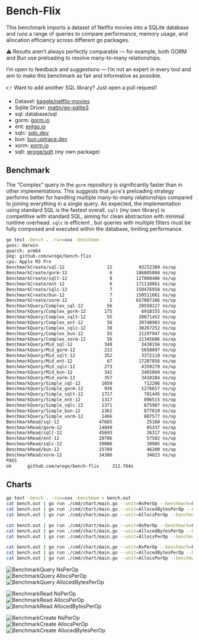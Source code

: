# Bench-Flix

This benchmark imports a dataset of Netflix movies into a SQLite database and runs a range of queries to compare performance, memory usage, and allocation efficiency across different go packages.

⚠️ Results aren’t always perfectly comparable — for example, both GORM and Bun use preloading to resolve many-to-many relationships. 

I’m open to feedback and suggestions — I’m not an expert in every tool and aim to make this benchmark as fair and informative as possible.

👉 Want to add another SQL library? Just open a pull request!

- Dataset: [kaggle/netflix-movies](https://www.kaggle.com/datasets/bhargavchirumamilla/netflix-movies-and-tv-shows-till-2025)
- Sqlite Driver: [mattn/go-sqlite3](https://github.com/mattn/go-sqlite3)
- sql: database/sql
- gorm: [gorm.io](https://gorm.io/)
- ent: [entgo.io](https://entgo.io/)
- sqlc: [sqlc.dev](https://sqlc.dev/)
- bun: [bun.uptrace.dev](https://bun.uptrace.dev/)
- xorm: [xorm.io](https://xorm.io/)
- sqlt: [wroge/sqlt](https://github.com/wroge/sqlt) (my own package)

## Benchmark

The “Complex” query in the ```gorm``` repository is significantly faster than in other implementations. This suggests that ```gorm```'s preloading strategy performs better for handling multiple many-to-many relationships compared to joining everything in a single query.
As expected, the implementation using standard SQL is the fastest overall.
```sqlt``` (my own library) is competitive with standard SQL, aiming for clean abstraction with minimal runtime overhead. 
```sqlc``` is efficient , but queries with multiple filters must be fully composed and executed within the database, limiting performance.

```bash
go test -bench . -run=xxx -benchmem
goos: darwin
goarch: arm64
pkg: github.com/wroge/bench-flix
cpu: Apple M3 Pro
BenchmarkCreate/sql-12                12          93232389 ns/op        10293666 B/op     252134 allocs/op
BenchmarkCreate/gorm-12                6         186885868 ns/op        90601056 B/op    1125525 allocs/op
BenchmarkCreate/sqlt-12                8         127060406 ns/op        21160845 B/op     550356 allocs/op
BenchmarkCreate/ent-12                 6         171110861 ns/op        40478478 B/op    1006100 allocs/op
BenchmarkCreate/sqlc-12                7         150476958 ns/op        14815469 B/op     462542 allocs/op
BenchmarkCreate/bun-12                 7         150511661 ns/op        82796046 B/op     428873 allocs/op
BenchmarkCreate/xorm-12                2         657087166 ns/op        43763876 B/op    1439634 allocs/op
BenchmarkQuery/Complex_sql-12         56          20558127 ns/op           15705 B/op        271 allocs/op
BenchmarkQuery/Complex_gorm-12       175           6910155 ns/op          124227 B/op       2450 allocs/op
BenchmarkQuery/Complex_sqlt-12        55          20671452 ns/op           14370 B/op        316 allocs/op
BenchmarkQuery/Complex_ent-12         56          20748983 ns/op           84134 B/op       1914 allocs/op
BenchmarkQuery/Complex_sqlc-12        38          30267252 ns/op           13219 B/op        250 allocs/op
BenchmarkQuery/Complex_bun-12         55          21297947 ns/op           56284 B/op       1126 allocs/op
BenchmarkQuery/Complex_xorm-12        56          21345606 ns/op           38056 B/op        788 allocs/op
BenchmarkQuery/Mid_sql-12            348           3438156 ns/op           10908 B/op        218 allocs/op
BenchmarkQuery/Mid_gorm-12           212           5658897 ns/op          104464 B/op       2029 allocs/op
BenchmarkQuery/Mid_sqlt-12           352           3372110 ns/op           10164 B/op        252 allocs/op
BenchmarkQuery/Mid_ent-12             67          17287856 ns/op           67641 B/op       1540 allocs/op
BenchmarkQuery/Mid_sqlc-12           273           4350279 ns/op            9216 B/op        201 allocs/op
BenchmarkQuery/Mid_bun-12            342           3465869 ns/op           49190 B/op        898 allocs/op
BenchmarkQuery/Mid_xorm-12           357           3410284 ns/op           27945 B/op        627 allocs/op
BenchmarkQuery/Simple_sql-12        1659            712206 ns/op           79372 B/op       1676 allocs/op
BenchmarkQuery/Simple_gorm-12        936           1276657 ns/op          606707 B/op      12286 allocs/op
BenchmarkQuery/Simple_sqlt-12       1717            701445 ns/op           85239 B/op       1863 allocs/op
BenchmarkQuery/Simple_ent-12        1317            896515 ns/op          314178 B/op       6698 allocs/op
BenchmarkQuery/Simple_sqlc-12       1371            875907 ns/op           89728 B/op       1513 allocs/op
BenchmarkQuery/Simple_bun-12        1362            877810 ns/op          200545 B/op       5928 allocs/op
BenchmarkQuery/Simple_xorm-12       1466            807577 ns/op          206438 B/op       5035 allocs/op
BenchmarkRead/sql-12               47665             25160 ns/op            2384 B/op         69 allocs/op
BenchmarkRead/gorm-12              14049             85337 ns/op           60056 B/op       1004 allocs/op
BenchmarkRead/sqlt-12              45693             26317 ns/op            3522 B/op         93 allocs/op
BenchmarkRead/ent-12               20786             57582 ns/op           33623 B/op        848 allocs/op
BenchmarkRead/sqlc-12              39006             30905 ns/op            2296 B/op         67 allocs/op
BenchmarkRead/bun-12               25789             46200 ns/op           36544 B/op        414 allocs/op
BenchmarkRead/xorm-12              34306             34823 ns/op           10923 B/op        261 allocs/op
PASS
ok      github.com/wroge/bench-flix     312.764s
```

## Charts

```bash
go test -bench . -run=xxx -benchmem > bench.out
cat bench.out | go run ./cmd/chart/main.go --unit=NsPerOp --benchmark=Query
cat bench.out | go run ./cmd/chart/main.go --unit=AllocedBytesPerOp --benchmark=Query
cat bench.out | go run ./cmd/chart/main.go --unit=AllocsPerOp --benchmark=Query

cat bench.out | go run ./cmd/chart/main.go --unit=NsPerOp --benchmark=Create
cat bench.out | go run ./cmd/chart/main.go --unit=AllocedBytesPerOp --benchmark=Create
cat bench.out | go run ./cmd/chart/main.go --unit=AllocsPerOp --benchmark=Create

cat bench.out | go run ./cmd/chart/main.go --unit=NsPerOp --benchmark=Read
cat bench.out | go run ./cmd/chart/main.go --unit=AllocedBytesPerOp --benchmark=Read
cat bench.out | go run ./cmd/chart/main.go --unit=AllocsPerOp --benchmark=Read
```

![BenchmarkQuery NsPerOp](./Query_NsPerOp.png)  
![BenchmarkQuery AllocsPerOp](./Query_AllocsPerOp.png)  
![BenchmarkQuery AllocedBytesPerOp](./Query_AllocedBytesPerOp.png)  

![BenchmarkRead NsPerOp](./Read_NsPerOp.png)  
![BenchmarkRead AllocsPerOp](./Read_AllocsPerOp.png)  
![BenchmarkRead AllocedBytesPerOp](./Read_AllocedBytesPerOp.png)  

![BenchmarkCreate NsPerOp](./Create_NsPerOp.png)  
![BenchmarkCreate AllocsPerOp](./Create_AllocsPerOp.png)  
![BenchmarkCreate AllocedBytesPerOp](./Create_AllocedBytesPerOp.png)  
